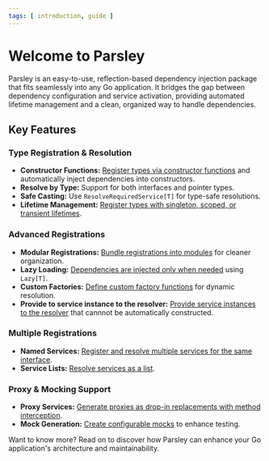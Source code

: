 ```yaml
---
tags: [ introduction, guide ]
---
```


# Welcome to Parsley

Parsley is an easy-to-use, reflection-based dependency injection package that fits seamlessly into any Go application. It bridges the gap between dependency configuration and service activation, providing automated lifetime management and a clean, organized way to handle dependencies.

## Key Features

### Type Registration & Resolution

- **Constructor Functions:** [Register types via constructor functions](registration/register-constructor-functions.md) and automatically inject dependencies into constructors.
- **Resolve by Type:** Support for both interfaces and pointer types.
- **Safe Casting:** Use `ResolveRequiredService[T]` for type-safe resolutions.
- **Lifetime Management:** [Register types with singleton, scoped, or transient lifetimes](resolving/lifetime-scopes.md).

### Advanced Registrations

- **Modular Registrations:** [Bundle registrations into modules](registration/register-module.md) for cleaner organization.
- **Lazy Loading:** [Dependencies are injected only when needed](resolving/resolve-lazy-proxy.md) using `Lazy[T]`.
- **Custom Factories:** [Define custom factory functions](registration/register-factory-functions.md) for dynamic resolution.
- **Provide to service instance to the resolver:** [Provide service instances to the resolver](resolving/resolve-with.md) that cannnot be automatically constructed.

### Multiple Registrations

- **Named Services:** [Register and resolve multiple services for the same interface](registration/register-named-services.md).
- **Service Lists:** [Resolve services as a list](registration/register-lists.md).

### Proxy & Mocking Support

- **Proxy Services:** [Generate proxies as drop-in replacements with method interception](advanced-features/generate-proxy-services.md).
- **Mock Generation:** [Create configurable mocks](advanced-features/generate-mocks.md) to enhance testing.

Want to know more? Read on to discover how Parsley can enhance your Go application's architecture and maintainability.